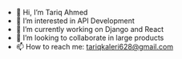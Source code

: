- 👋 Hi, I’m Tariq Ahmed
- 👀 I’m interested in API Development
- 🌱 I’m currently working on Django and React
- 💞️ I’m looking to collaborate in large products
- 📫 How to reach me: tariqkaleri628@gmail.com

<!---
Tariq Ahmed is a Web Developer special ✨ repository because its `README.md` (this file) appears on your GitHub profile.
You can click the Preview link to take a look at your changes.
--->
